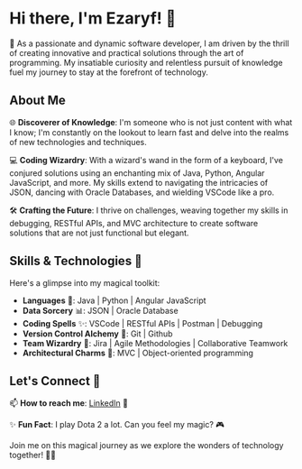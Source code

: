 # Hi there, I'm Ezaryf! 👋

🚀 As a passionate and dynamic software developer, I am driven by the thrill of creating innovative and practical solutions through the art of programming. My insatiable curiosity and relentless pursuit of knowledge fuel my journey to stay at the forefront of technology.

## About Me

🌐 **Discoverer of Knowledge**: I'm someone who is not just content with what I know; I'm constantly on the lookout to learn fast and delve into the realms of new technologies and techniques.

💻 **Coding Wizardry**: With a wizard's wand in the form of a keyboard, I've conjured solutions using an enchanting mix of Java, Python, Angular JavaScript, and more. My skills extend to navigating the intricacies of JSON, dancing with Oracle Databases, and wielding VSCode like a pro.

🛠️ **Crafting the Future**: I thrive on challenges, weaving together my skills in debugging, RESTful APIs, and MVC architecture to create software solutions that are not just functional but elegant.

## Skills & Technologies 🚀

Here's a glimpse into my magical toolkit:

- **Languages** 💬: Java | Python | Angular JavaScript
- **Data Sorcery** 📊: JSON | Oracle Database
- **Coding Spells** ✨: VSCode | RESTful APIs | Postman | Debugging
- **Version Control Alchemy** 🧙: Git | Github
- **Team Wizardry** 🤝: Jira | Agile Methodologies | Collaborative Teamwork
- **Architectural Charms** 🏰: MVC | Object-oriented programming

<!-- ![snake gif](https://github.com/Ezaryf/Ezaryf/blob/output/github-contribution-grid-snake.gif) -->

## Let's Connect 🌟

📫 **How to reach me**: [LinkedIn](https://www.linkedin.com/in/ezaryf/) 🚀

✨ **Fun Fact**: I play Dota 2 a lot. Can you feel my magic? 🎮

Join me on this magical journey as we explore the wonders of technology together! 🚀✨

<!--
**Ezaryf/Ezaryf** is a ✨ _special_ ✨ repository because its `README.md` (this file) appears on your GitHub profile.

Here are some ideas to get you started:

- 🔭 I’m currently working on ...
- 🌱 I’m currently learning ...
- 👯 I’m looking to collaborate on ...
- 🤔 I’m looking for help with ...
- 💬 Ask me about ...
- 📫 How to reach me: ...
- 😄 Pronouns: ...
- ⚡ Fun fact: ...
-->
